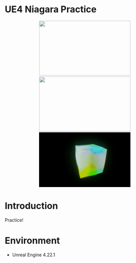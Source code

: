 # UE4 Niagara Practice
<p align="center">
  <img width="288" height="172" src="./Cover/Simple.gif" />
  <img width="288" height="172" src="./Cover/Lorenz.gif" />
  <img width="288" height="172" src="./Cover/Cube.gif" />
</p>

# Introduction
Practice!

# Environment
- Unreal Engine 4.22.1
